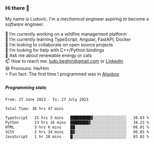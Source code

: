 ### Hi there 👋

My name is Ludovic. I'm a *mechanical* engineer aspiring to become a *software* engineer.

 🔭 I’m currently working on a wildfire management platform<br/>
 🌱 I’m currently learning TypeScript, Angular, FastAPI, Docker<br/>
 👯 I’m looking to collaborate on open source projects<br/>
 🤔 I’m looking for help with C++/Python bindings<br/>
 💬 Ask me about renewable energy or cats<br/>
 📫 How to reach me: ludo.beghin@gmail.com or [Linkedin](https://www.linkedin.com/in/ludovic-beghin/)<br/>
 😄 Pronouns: He/Him<br/>
 ⚡ Fun fact: The first time I programmed was in [Algobox](https://fr.wikipedia.org/wiki/Algobox)<br/>

##### Programming stats
<!--START_SECTION:waka-->

```txt
From: 27 June 2023 - To: 27 July 2023

Total Time: 38 hrs 47 mins

TypeScript   15 hrs 3 mins   █████████▓░░░░░░░░░░░░░░░   38.83 %
Python       13 hrs 16 mins  ████████▓░░░░░░░░░░░░░░░░   34.22 %
HTML         3 hrs 6 mins    ██░░░░░░░░░░░░░░░░░░░░░░░   08.01 %
SCSS         2 hrs 34 mins   █▓░░░░░░░░░░░░░░░░░░░░░░░   06.65 %
JavaScript   1 hr 28 mins    █░░░░░░░░░░░░░░░░░░░░░░░░   03.82 %
```

<!--END_SECTION:waka-->
